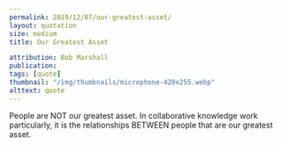 ```yaml
---
permalink: 2019/12/07/our-greatest-asset/
layout: quotation
size: medium
title: Our Greatest Asset

attribution: Bob Marshall
publication:
tags: [quote]
thumbnail: "/img/thumbnails/microphone-420x255.webp"
alttext: quote
---
```


People are NOT our greatest asset. In collaborative knowledge work particularly,
it is the relationships BETWEEN people that are our greatest asset.
